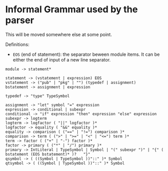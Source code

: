 # Informal Grammar used by the parser

This will be moved somewhere else at some point.

Definitions:
- `EOS` (end of statement): the separator beween module items. It can be either the end of input of a new line separator.

```
module -> statement*

statement -> (vstatement | expression) EOS
vstatement -> ("pub" | "pkg" | "") (typedef | assignment)
bstatement -> assignment | expression

typedef -> "type" TypeSymbol

assignment -> "let" symbol "=" expression
expression -> conditional | subexpr
conditional -> "if" expression "then" expression "else" expression
subexpr -> logterm
logterm -> logfactor ( "||" logfactor )*
logfactor -> equality ( "&&" equality )*
equality -> comparison ( ("==" | "!=") comparison )*
comparison -> term ( (">" | ">=" | "<" | "<=") term )*
term -> factor ( ("+" | "-") factor )*
factor -> primary ( ("*" | "/") primary )*
primary -> IntLiteral | TypeSymbol | Symbol | "(" subexpr ")" | "{" ( bstatement (EOS bstatement)* )?   "}" 
qsymbol -> ( ((Symbol | TypeSymbol ))"::" )* Symbol
qtsymbol -> ( ((Symbol | TypeSymbol ))"::" )* Symbol

```
